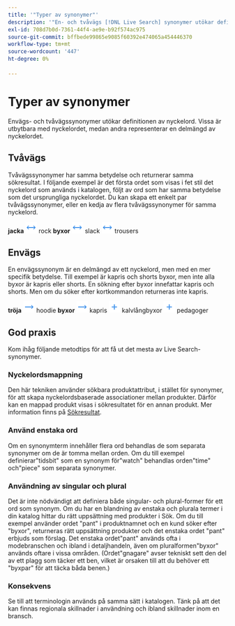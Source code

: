 ```yaml
---
title: '"Typer av synonymer"'
description: '"En- och tvåvägs [!DNL Live Search] synonymer utökar definitionen av nyckelord."'
exl-id: 708d7b0d-7361-44f4-ae9e-b92f574ac975
source-git-commit: bffbede99865e9085f60392e474065a454446370
workflow-type: tm+mt
source-wordcount: '447'
ht-degree: 0%

---
```


# Typer av synonymer

Envägs- och tvåvägssynonymer utökar definitionen av nyckelord. Vissa är utbytbara med nyckelordet, medan andra representerar en delmängd av nyckelordet.

## Tvåvägs

Tvåvägssynonymer har samma betydelse och returnerar samma sökresultat. I följande exempel är det första ordet som visas i fet stil det nyckelord som används i katalogen, följt av ord som har samma betydelse som det ursprungliga nyckelordet. Du kan skapa ett enkelt par tvåvägssynonymer, eller en kedja av flera tvåvägssynonymer för samma nyckelord.

**jacka** ![Tvåvägsväljare](assets/btn-two-way.png) rock
**byxor** ![Tvåvägsväljare](assets/btn-two-way.png) slack ![Tvåvägsväljare](assets/btn-two-way.png) trousers

## Envägs

En envägssynonym är en delmängd av ett nyckelord, men med en mer specifik betydelse. Till exempel är kapris och shorts byxor, men inte alla byxor är kapris eller shorts. En sökning efter byxor innefattar kapris och shorts. Men om du söker efter kortkommandon returneras inte kapris.

**tröja** ![Envägsväljare](assets/btn-one-way.png) hoodie
**byxor** ![Envägsväljare](assets/btn-one-way.png) kapris ![Flervägsväljare](assets/btn-multiple-one-way.png) kalvlångbyxor ![Flervägsväljare](assets/btn-multiple-one-way.png) pedagoger

## God praxis

Kom ihåg följande metodtips för att få ut det mesta av Live Search-synonymer.

### Nyckelordsmappning

Den här tekniken använder sökbara produktattribut, i stället för synonymer, för att skapa nyckelordsbaserade associationer mellan produkter. Därför kan en mappad produkt visas i sökresultatet för en annan produkt. Mer information finns på [Sökresultat](https://docs.magento.com/user-guide/catalog/search-results.html).

### Använd enstaka ord

Om en synonymterm innehåller flera ord behandlas de som separata synonymer om de är tomma mellan orden. Om du till exempel definierar&quot;tidsbit&quot; som en synonym för&quot;watch&quot; behandlas orden&quot;time&quot; och&quot;piece&quot; som separata synonymer.

### Användning av singular och plural

Det är inte nödvändigt att definiera både singular- och plural-former för ett ord som synonym. Om du har en blandning av enstaka och plurala termer i din katalog hittar du rätt uppsättning med produkter i Sök. Om du till exempel använder ordet &quot;pant&quot; i produktnamnet och en kund söker efter &quot;byxor&quot;, returneras rätt uppsättning produkter och det enstaka ordet &quot;pant&quot; erbjuds som förslag. Det enstaka ordet&quot;pant&quot; används ofta i modebranschen och ibland i detaljhandeln, även om pluralformen&quot;byxor&quot; används oftare i vissa områden. (Ordet&quot;gnagare&quot; avser tekniskt sett den del av ett plagg som täcker ett ben, vilket är orsaken till att du behöver ett &quot;byxpar&quot; för att täcka båda benen.)

### Konsekvens

Se till att terminologin används på samma sätt i katalogen. Tänk på att det kan finnas regionala skillnader i användning och ibland skillnader inom en bransch.
